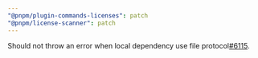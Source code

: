 ```yaml
---
"@pnpm/plugin-commands-licenses": patch
"@pnpm/license-scanner": patch
---
```


Should not throw an error when local dependency use file protocol[#6115](https://github.com/pnpm/pnpm/issues/6115).

